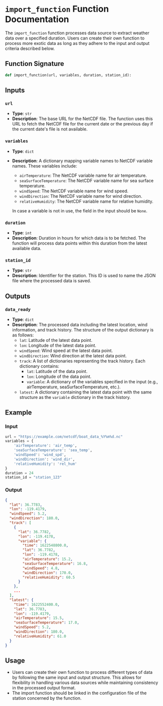 # `import_function` Function Documentation

The `import_function` function processes data source to extract weather data over a specified duration. Users can create their own function to process more exotic data as long as they adhere to the input and output criteria described below.

## Function Signature

```python
def import_function(url, variables, duration, station_id):
```

## Inputs

### `url`
- **Type**: `str`
- **Description**: The base URL for the NetCDF file. The function uses this URL to fetch the NetCDF file for the current date or the previous day if the current date's file is not available.

### `variables`
- **Type**: `dict`
- **Description**: A dictionary mapping variable names to NetCDF variable names. These variables include:
  - `airTemperature`: The NetCDF variable name for air temperature.
  - `seaSurfaceTemperature`: The NetCDF variable name for sea surface temperature.
  - `windSpeed`: The NetCDF variable name for wind speed.
  - `windDirection`: The NetCDF variable name for wind direction.
  - `relativeHumidity`: The NetCDF variable name for relative humidity.

  In case a variable is not in use, the field in the input should be `None`.

### `duration`
- **Type**: `int`
- **Description**: Duration in hours for which data is to be fetched. The function will process data points within this duration from the latest available data.

### `station_id`
- **Type**: `str`
- **Description**: Identifier for the station. This ID is used to name the JSON file where the processed data is saved.

## Outputs

### `data_ready`
- **Type**: `dict`
- **Description**: The processed data including the latest location, wind information, and track history. The structure of the output dictionary is as follows:
  - `lat`: Latitude of the latest data point.
  - `lon`: Longitude of the latest data point.
  - `windSpeed`: Wind speed at the latest data point.
  - `windDirection`: Wind direction at the latest data point.
  - `track`: A list of dictionaries representing the track history. Each dictionary contains:
    - `lat`: Latitude of the data point.
    - `lon`: Longitude of the data point.
    - `variable`: A dictionary of the variables specified in the input (e.g., airTemperature, seaSurfaceTemperature, etc.).
  - `latest`: A dictionary containing the latest data point with the same structure as the `variable` dictionary in the track history.

## Example

### Input

```python
url = "https://example.com/netcdf/boat_data_%Y%m%d.nc"
variables = {
    'airTemperature': 'air_temp',
    'seaSurfaceTemperature': 'sea_temp',
    'windSpeed': 'wind_spd',
    'windDirection': 'wind_dir',
    'relativeHumidity': 'rel_hum'
}
duration = 24
station_id = "station_123"
```

### Output

```json
{
  "lat": 36.7783,
  "lon": -119.4179,
  "windSpeed": 5.2,
  "windDirection": 180.0,
  "track": [
    {
      "lat": 36.7782,
      "lon": -119.4178,
      "variable": {
        "time": 1622548800.0,
        "lat": 36.7782,
        "lon": -119.4178,
        "airTemperature": 15.2,
        "seaSurfaceTemperature": 16.8,
        "windSpeed": 4.8,
        "windDirection": 170.0,
        "relativeHumidity": 60.5
      }
    },
    ...
  ],
  "latest": {
    "time": 1622552400.0,
    "lat": 36.7783,
    "lon": -119.4179,
    "airTemperature": 15.5,
    "seaSurfaceTemperature": 17.0,
    "windSpeed": 5.2,
    "windDirection": 180.0,
    "relativeHumidity": 61.0
  }
}
```

## Usage

- Users can create their own function to process different types of data by following the same input and output structure. This allows for flexibility in handling various data sources while maintaining consistency in the processed output format.
- The import function should be linked in the configuration file of the station concerned by the function.